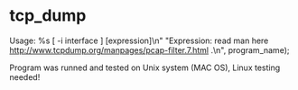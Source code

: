 # tcp_dump

Usage: %s [ -i interface ] [expression]\n"
					"Expression: read man here http://www.tcpdump.org/manpages/pcap-filter.7.html .\n", program_name);
	
Program was runned and tested on Unix system (MAC OS), Linux testing needed!
